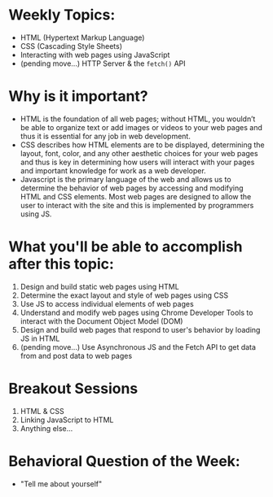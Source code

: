 # Weekly Topics:
- HTML (Hypertext Markup Language)   
- CSS (Cascading Style Sheets)
- Interacting with web pages using JavaScript
- (pending move...) HTTP Server & the `fetch()` API

# Why is it important?
- HTML is the foundation of all web pages; without HTML, you wouldn’t be able to organize text or add images or videos to your web pages and thus it is essential for any job in web development. 
- CSS describes how HTML elements are to be displayed, determining the layout, font, color, and any other aesthetic choices for your web pages and thus is key in determining how users will interact with your pages and important knowledge for work as a web developer. 
- Javascript is the primary language of the web and allows us to determine the behavior of web pages by accessing and modifying HTML and CSS elements. Most web pages are designed to allow the user to interact with the site and this is implemented by programmers using JS. 

# What you'll be able to accomplish after this topic:
1. Design and build static web pages using HTML
2. Determine the exact layout and style of web pages using CSS 
3. Use JS to access individual elements of web pages
4. Understand and modify web pages using Chrome Developer Tools to interact with the Document Object Model (DOM)
5. Design and build web pages that respond to user's behavior by loading JS in HTML
6. (pending move...) Use Asynchronous JS and the Fetch API to get data from and post data to web pages

# Breakout Sessions
1. HTML & CSS
2. Linking JavaScript to HTML 
3. Anything else...

# Behavioral Question of the Week:
- "Tell me about yourself"
